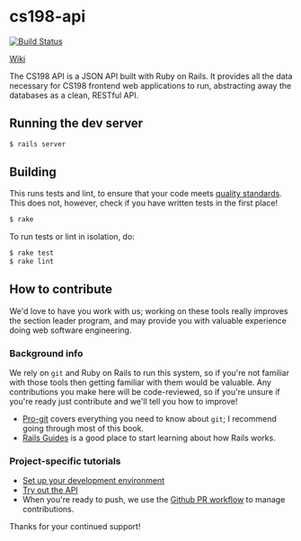 # cs198-api

[![Build Status](https://travis-ci.org/cs198/cs198-api.svg?branch=travis-ci)](https://travis-ci.org/cs198/cs198-api)

[Wiki](https://github.com/cs198/cs198-api/wiki)

The CS198 API is a JSON API built with Ruby on Rails. It provides all the data necessary for
CS198 frontend web applications to run, abstracting away the databases as a clean, RESTful API.

## Running the dev server

```bash
$ rails server
```

## Building

This runs tests and lint, to ensure that your code meets [quality
standards](https://github.com/cs198/cs198-api/wiki/contributing#code-quality-standards). This does
not, however, check if you have written tests in the first place!

```bash
$ rake
```

To run tests or lint in isolation, do:

```bash
$ rake test
$ rake lint
```

## How to contribute

We'd love to have you work with us; working on these tools really improves the section leader
program, and may provide you with valuable experience doing web software engineering.

### Background info

We rely on `git` and Ruby on Rails to run this system, so if you're not familiar with those tools
then getting familiar with them would be valuable. Any contributions you make here will be
code-reviewed, so if you're unsure if you're ready just contribute and we'll tell you how to
improve!

* [Pro-git](http://git-scm.com/book/en/v2) covers everything you need to know about `git`; I
    recommend going through most of this book.
* [Rails Guides](http://guides.rubyonrails.org/getting_started.html) is a good place to start
    learning about how Rails works.

### Project-specific tutorials

* [Set up your development environment](https://github.com/cs198/cs198-api/wiki/setup)
* [Try out the API](https://github.com/cs198/cs198-api/wiki/try-the-api)
* When you're ready to push, we use the [Github PR
workflow](https://github.com/cs198/cs198-api/wiki/contributing) to manage
contributions.

Thanks for your continued support!
